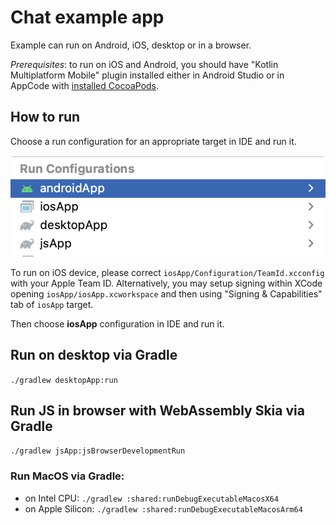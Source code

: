 # Chat example app

Example can run on Android, iOS, desktop or in a browser.

*Prerequisites*: to run on iOS and Android, you should have "Kotlin Multiplatform Mobile" plugin installed either 
                 in Android Studio or in AppCode with [installed CocoaPods](https://kotlinlang.org/docs/native-cocoapods.html).


## How to run 

Choose a run configuration for an appropriate target in IDE and run it.

![run-configurations.png](run-configurations.png)

To run on iOS device, please correct `iosApp/Configuration/TeamId.xcconfig` with your Apple Team ID. 
Alternatively, you may setup signing within XCode opening `iosApp/iosApp.xcworkspace` and then 
using "Signing & Capabilities" tab of `iosApp` target.

Then choose **iosApp** configuration in IDE and run it. 

## Run on desktop via Gradle

`./gradlew desktopApp:run`

## Run JS in browser with WebAssembly Skia via Gradle

`./gradlew jsApp:jsBrowserDevelopmentRun`

### Run MacOS via Gradle:
- on Intel CPU: `./gradlew :shared:runDebugExecutableMacosX64`
- on Apple Silicon: `./gradlew :shared:runDebugExecutableMacosArm64`
